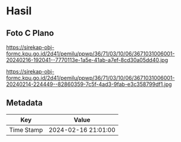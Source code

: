 # Hasil

## Foto C Plano

https://sirekap-obj-formc.kpu.go.id/2d41/pemilu/ppwp/36/71/03/10/06/3671031006001-20240216-192041--7770113e-1a5e-41ab-a7ef-8cd30a05dd40.jpg

https://sirekap-obj-formc.kpu.go.id/2d41/pemilu/ppwp/36/71/03/10/06/3671031006001-20240214-224449--82860359-7c5f-4ad3-9fab-e3c358799df1.jpg


## Metadata

| Key        | Value               |
| ---------- | ------------------- |
| Time Stamp | 2024-02-16 21:01:00 |




